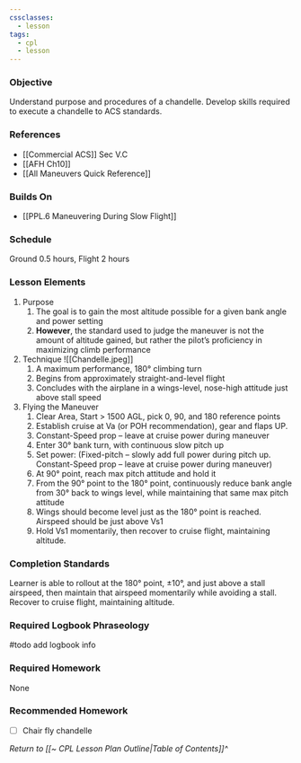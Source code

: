 ```yaml
---
cssclasses:
  - lesson
tags:
  - cpl
  - lesson
---
```

### Objective
Understand purpose and procedures of a chandelle. Develop skills required to execute a chandelle to ACS standards.

### References
- [[Commercial ACS]] Sec V.C
- [[AFH Ch10]]
- [[All Maneuvers Quick Reference]]

### Builds On
- [[PPL.6 Maneuvering During Slow Flight]]

### Schedule
Ground 0.5 hours, Flight 2 hours

### Lesson Elements
1. Purpose
	1. The goal is to gain the most altitude possible for a given bank angle and power setting
	2. **However**, the standard used to judge the maneuver is not the amount of altitude gained, but rather the pilot’s proficiency in maximizing climb performance
2. Technique ![[Chandelle.jpeg]]
	1. A maximum performance, 180° climbing turn
	2. Begins from approximately straight-and-level flight 
	3. Concludes with the airplane in a wings-level, nose-high attitude just above stall speed
3. Flying the Maneuver
	1. Clear Area, Start > 1500 AGL, pick 0, 90, and 180 reference points
	2. Establish cruise at Va (or POH recommendation), gear and flaps UP.
	3. Constant-Speed prop – leave at cruise power during maneuver
	4. Enter 30° bank turn, with continuous slow pitch up
	5. Set power: (Fixed-pitch – slowly add full power during pitch up. Constant-Speed prop – leave at cruise power during maneuver)
	6. At 90° point, reach max pitch attitude and hold it
	7. From the 90° point to the 180° point, continuously reduce bank angle from 30° back to wings level, while maintaining that same max pitch attitude
	8. Wings should become level just as the 180° point is reached.  Airspeed should be just above Vs1
	9. Hold Vs1 momentarily, then recover to cruise flight, maintaining altitude.

### Completion Standards
Learner is able to rollout at the 180° point, ±10°, and just above a stall airspeed, then maintain that airspeed momentarily while avoiding a stall. Recover to cruise flight, maintaining altitude.

### Required Logbook Phraseology
#todo add logbook info

### Required Homework
None

### Recommended Homework
- [ ] Chair fly chandelle

*Return to [[~ CPL Lesson Plan Outline|Table of Contents]]^*